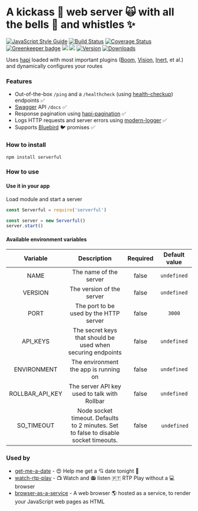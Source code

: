 # A kickass :muscle: web server :scream_cat: with all the bells :bell: and whistles :sparkles:

[![JavaScript Style Guide](https://img.shields.io/badge/code%20style-standard-brightgreen.svg)](http://standardjs.com/)
[![Build Status](https://travis-ci.org/hfreire/serverful.svg?branch=master)](https://travis-ci.org/hfreire/serverful)
[![Coverage Status](https://coveralls.io/repos/github/hfreire/serverful/badge.svg?branch=master)](https://coveralls.io/github/hfreire/serverful?branch=master)
[![Greenkeeper badge](https://badges.greenkeeper.io/hfreire/serverful.svg)](https://greenkeeper.io/)
[![](https://img.shields.io/github/release/hfreire/serverful.svg)](https://github.com/hfreire/serverful/releases)
[![](https://img.shields.io/badge/license-MIT-blue.svg)](LICENSE)
[![Version](https://img.shields.io/npm/v/serverful.svg)](https://www.npmjs.com/package/serverful)
[![Downloads](https://img.shields.io/npm/dt/serverful.svg)](https://www.npmjs.com/package/serverful) 

Uses [hapi](https://github.com/hapijs/hapijs) loaded with most important plugins ([Boom](https://github.com/hapijs/boom), [Vision](https://github.com/hapijs/vision), [Inert](https://github.com/hapijs/inert), et al.) and dynamically configures your routes

### Features
* Out-of-the-box `/ping` and a `/healthcheck` (using [health-checkup](https://github.com/hfreire/health-checkup)) endpoints :white_check_mark:
* [Swagger](http://swagger.io) API `/docs` :white_check_mark: 
* Response pagination using [hapi-pagination](https://github.com/fknop/hapi-pagination) :white_check_mark:
* Logs HTTP requests and server errors using [modern-logger](https://github.com/hfreire/modern-logger) :white_check_mark:
* Supports [Bluebird](https://github.com/petkaantonov/bluebird) :bird: promises :white_check_mark:

### How to install
```
npm install serverful
```

### How to use

#### Use it in your app
Load module and start a server
```javascript
const Serverful = require('serverful')

const server = new Serverful()
server.start()
```

#### Available environment variables
Variable | Description | Required | Default value
:---:|:---:|:---:|:---:
NAME | The name of the server | false | `undefined`
VERSION | The version of the server | false | `undefined`
PORT | The port to be used by the HTTP server | false | `3000`
API_KEYS | The secret keys that should be used when securing endpoints | false | `undefined`
ENVIRONMENT | The environment the app is running on | false | `undefined`
ROLLBAR_API_KEY | The server API key used to talk with Rollbar | false | `undefined`
SO_TIMEOUT | Node socket timeout. Defaults to 2 minutes. Set to false to disable socket timeouts. | false | `undefined`

### Used by
* [get-me-a-date](https://github.com/hfreire/get-me-a-date) - :heart_eyes: Help me get a :cupid: date tonight :first_quarter_moon_with_face:
* [watch-rtp-play](https://github.com/hfreire/watch-rtp-play) - :tv: Watch and :radio: listen 🇵🇹 RTP Play without a :computer: browser
* [browser-as-a-service](https://github.com/hfreire/browser-as-a-service) - A web browser :earth_americas: hosted as a service, to render your JavaScript web pages as HTML
